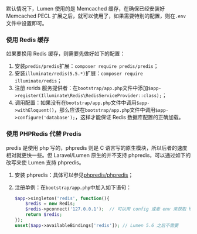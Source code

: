 默认情况下，Lumen 使用的是 Memcached 缓存，在确保已经安装好 Memcached PECL 扩展之后，就可以使用了，如果需要特别的配置，则在`.env`文件中设置即可。

### 使用 Redis 缓存

如果要换用 Redis 缓存，则需要先做好如下的配置：

1. 安装`predis/predis`扩展：`composer require predis/predis`；
2. 安装`illuminate/redis(5.5.*)`扩展：`composer require illuminate/redis`；
3. 注册 rerids 服务提供者：在`bootstrap/app.php`文件中添加`$app->register(Illuminate\Redis\RedisServiceProvider::class);`；
4. 调用配置：如果没有在`bootstrap/app.php`文件中调用`$app->withEloquent()`，那么应该在`bootstrap/app.php`文件中调用`$app->configure('database');`，这样才能保证 Redis 数据库配置的正确加载。

### 使用 PHPRedis 代替 Predis

predis 是使用 php 写的，phpredis 则是 C 语言写的原生模块，所以后者的速度相对就更快一些。但 Laravel/Lumen 原生的并不支持 phpredis，可以通过如下的改写来使 Lumen 支持 phpredis。

1. 安装 phpredis：具体可以参见[phpredis/phpredis](https://github.com/phpredis/phpredis)；
2. 注册单例：在`bootstrap/app.php`中加入如下语句：
    
    ```php
    $app->singleton('redis', function(){
    	$redis = new Redis;
    	$redis->pconnect('127.0.0.1');  // 可以用 config 或者 env 来获取 host
    	return $redis;
    });
    unset($app->availableBindings['redis']); // Lumen 5.6 之后不需要
    ```


